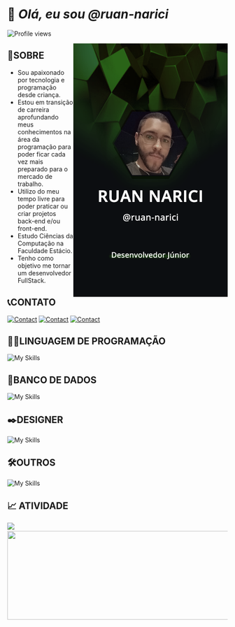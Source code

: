 # 👋 *Olá, eu sou @ruan-narici*
<p align="left"> <img src="https://komarev.com/ghpvc/?username=ruan-narici&color=green" alt="Profile views" /> </p>
<img align="right" height="580em" src="https://raw.githubusercontent.com/ruan-narici/ruan-narici/6c45d193c397e24e201dfd522191890171134cae/github_img_2.png"/>



##  📃**SOBRE**
* Sou apaixonado por tecnologia e programação desde criança.
* Estou em transição de carreira aprofundando meus conhecimentos na área da programação para poder ficar cada vez mais preparado para o mercado de trabalho.
* Utilizo do meu tempo livre para poder praticar ou criar projetos back-end e/ou front-end.
* Estudo Ciências da Computação na Faculdade Estácio.
* Tenho como objetivo me tornar um desenvolvedor FullStack.

##  📞**CONTATO** 
<div align="left">

[![Contact](https://skillicons.dev/icons?i=linkedin)](https://www.linkedin.com/in/ruan-narici-6a590416b/)
[![Contact](https://skillicons.dev/icons?i=instagram)](https://www.instagram.com/ruan.narici/)
[![Contact](https://skillicons.dev/icons?i=discord)](https://discord.com/channels/@me/1055241203001597993)
</div>



<div align="left">

## 👨‍💻**LINGUAGEM DE PROGRAMAÇÃO**

![My Skills](https://skillicons.dev/icons?i=html,css,js,java)
  
## 💾**BANCO DE DADOS**

![My Skills](https://skillicons.dev/icons?i=mysql)

## ✒️**DESIGNER**

![My Skills](https://skillicons.dev/icons?i=ps,figma)

## 🛠️**OUTROS**

![My Skills](https://skillicons.dev/icons?i=linux,git,github,vscode,eclipse)
  
## 📈 **ATIVIDADE**

<div align="left">
<!--GRÁFICO_LINGUAGEM---><img src="https://github-readme-stats.vercel.app/api/top-langs/?username=ruan-narici&theme=tokyonight&hide_border=false"/>
<!--GRÁFICO_STATS---><img align="right" width= "510px" height="203px" src="https://github-readme-stats.vercel.app/api?username=ruan-narici&show_icons=true&custom_title=Ruan%20Narici%20Github%20Status&theme=tokyonight&hide_border=false">
</div>

<!---
ruan-narici/ruan-narici is a ✨ special ✨ repository because its `README.md` (this file) appears on your GitHub profile.
You can click the Preview link to take a look at your changes.
--->
